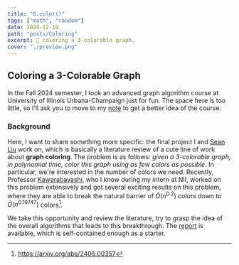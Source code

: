```yaml
---
title: "G.color()"
tags: ["math", "random"]
date: 2024-12-19
path: "posts/Coloring"
excerpt: 🎨 coloring a 3-colorable graph.
cover: "./preview.png"
---
```


## Coloring a 3-Colorable Graph

In the Fall 2024 semester, I took an advanced graph algorithm course at University of Illinois Urbana-Champaign just for fun. The space here is too little, so I'll ask you to move to my [note](../Notes/#topics-in-graph-algorithms-cs598---latex) to get a better idea of the course.

### Background

Here, I want to share something more specific: the final project I and [Sean Liu](https://zhxnliu.me/about/) work on, which is basically a literature review of a cute line of work about **graph coloring**. The problem is as follows: *given a 3-colorable graph, in polynomial time, color this graph using as few colors as possible*. In particular, we're interested in the number of colors we need. Recently, Professor [Kawarabayashi](https://kklab.nii.ac.jp/en/), who I know during my intern at NII, worked on this problem extensively and got several exciting results on this problem, where they are able to break the natural barrier of $\widetilde{O} (n^{0.2})$ colors down to $\widetilde{O} (n^{0.19747})$ colors[^1].

[^1]: <https://arxiv.org/abs/2406.00357>

We take this opportunity and review the literature, try to grasp the idea of the overall algorithms that leads to this breakthrough. The [report](./Coloring.pdf) is available, which is self-contained enough as a starter.
